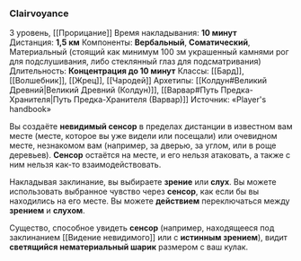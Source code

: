 ### Clairvoyance
3 уровень, [[Прорицание]]
Время накладывания: **10 минут**
Дистанция: **1,5 км**
Компоненты: **Вербальный**, **Соматический**, Материальный (стоящий как минимум 100 зм украшенный камнями рог для подслушивания, либо стеклянный глаз для подсматривания)
Длительность: **Концентрация до 10 минут**
Классы: [[Бард]], [[Волшебник]], [[Жрец]], [[Чародей]]
Архетипы: [[Колдун#Великий Древний|Великий Древний (Колдун)]], [[Варвар#Путь Предка-Хранителя|Путь Предка-Хранителя (Варвар)]]
Источник: «Player's handbook»

Вы создаёте **невидимый сенсор** в пределах дистанции в известном вам месте (месте, которое вы уже видели или посещали) или очевидном месте, незнакомом вам (например, за дверью, за углом, или в роще деревьев). **Сенсор** остаётся на месте, и его нельзя атаковать, а также с ним нельзя как-то взаимодействовать.

Накладывая заклинание, вы выбираете **зрение** или **слух**. Вы можете использовать выбранное чувство через **сенсор**, как если бы вы находились на его месте. Вы можете **действием** переключаться между **зрением** и **слухом**.

Существо, способное увидеть **сенсор** (например, находящееся под заклинанием [[Видение невидимого]] или с **истинным зрением**), видит **светящийся нематериальный шарик** размером с ваш кулак.